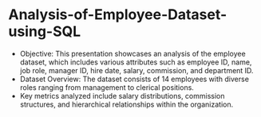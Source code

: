 # Analysis-of-Employee-Dataset-using-SQL
- Objective: This presentation showcases an analysis of the employee dataset, which includes various attributes such as employee ID, name, job role, manager ID, hire date, salary, commission, and department ID.
- Dataset Overview: The dataset consists of 14 employees with diverse roles ranging from management to clerical positions.
- Key metrics analyzed include salary distributions, commission structures, and hierarchical relationships within the organization.


